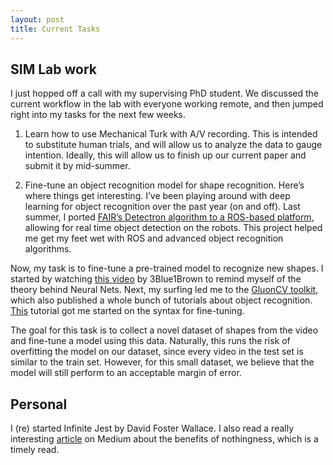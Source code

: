 ```yaml
---
layout: post
title: Current Tasks
---
```


## SIM Lab work

I just hopped off a call with my supervising PhD student. We discussed the current workflow in the lab with everyone working remote, and then jumped right into my tasks for the next few weeks.

1. Learn how to use Mechanical Turk with A/V recording. This is intended to substitute human trials, and will allow us to analyze the data to gauge intention. Ideally, this will allow us to finish up our current paper and submit it by mid-summer.

2. Fine-tune an object recognition model for shape recognition. Here’s where things get interesting. I’ve been playing around with deep learning for object recognition over the past year (on and off). Last summer, I ported [FAIR’s Detectron algorithm to a ROS-based platform](https://github.com/kdesai2018/ros-object-recognition), allowing for real time object detection on the robots. This project helped me get my feet wet with ROS and advanced object recognition algorithms.

Now, my task is to fine-tune a pre-trained model to recognize new shapes. I started by watching [this video](https://www.youtube.com/watch?v=aircAruvnKk) by 3Blue1Brown to remind myself of the theory behind Neural Nets. Next, my surfing led me to the [GluonCV toolkit](http://gluon-cv.mxnet.io/), which also published a whole bunch of tutorials about object recognition. [This](https://gluon-cv.mxnet.io/build/examples_detection/finetune_detection.html) tutorial got me started on the syntax for fine-tuning.

The goal for this task is to collect a novel dataset of shapes from the video and fine-tune a model using this data. Naturally, this runs the risk of overfitting the model on our dataset, since every video in the test set is similar to the train set. However, for this small dataset, we believe that the model will still perform to an acceptable margin of error.

## Personal

I (re) started Infinite Jest by David Foster Wallace. I also read a really interesting [article](https://medium.com/@the_jennitaur/how-to-do-nothing-57e100f59bbb) on Medium about the benefits of nothingness, which is a timely read.
